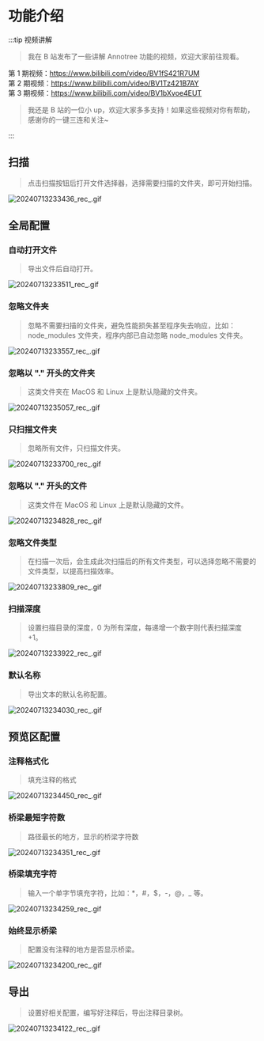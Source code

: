 # 功能介绍

:::tip 视频讲解

> 我在 B 站发布了一些讲解 Annotree 功能的视频，欢迎大家前往观看。

第 1 期视频：https://www.bilibili.com/video/BV1fS421R7UM  
第 2 期视频：https://www.bilibili.com/video/BV1Tz421B7AY  
第 3 期视频：https://www.bilibili.com/video/BV1bXvoe4EUT

> 我还是 B 站的一位小 up，欢迎大家多多支持！如果这些视频对你有帮助，感谢你的一键三连和关注~

:::

## 扫描

> 点击扫描按钮后打开文件选择器，选择需要扫描的文件夹，即可开始扫描。

![20240713233436_rec_.gif](public/1.gif)

## 全局配置

### 自动打开文件

> 导出文件后自动打开。

![20240713233511_rec_.gif](public/2.gif)

### 忽略文件夹

> 忽略不需要扫描的文件夹，避免性能损失甚至程序失去响应，比如：node_modules 文件夹，程序内部已自动忽略 node_modules 文件夹。

![20240713233557_rec_.gif](public/3.gif)

### 忽略以 "." 开头的文件夹

> 这类文件夹在 MacOS 和 Linux 上是默认隐藏的文件夹。

![20240713235057_rec_.gif](public/4.gif)

### 只扫描文件夹

> 忽略所有文件，只扫描文件夹。

![20240713233700_rec_.gif](public/6.gif)

### 忽略以 "." 开头的文件

> 这类文件在 MacOS 和 Linux 上是默认隐藏的文件。

![20240713234828_rec_.gif](public/7.gif)

### 忽略文件类型

> 在扫描一次后，会生成此次扫描后的所有文件类型，可以选择忽略不需要的文件类型，以提高扫描效率。

![20240713233809_rec_.gif](public/8.gif)

### 扫描深度

> 设置扫描目录的深度，0 为所有深度，每递增一个数字则代表扫描深度 +1。

![20240713233922_rec_.gif](public/9.gif)

### 默认名称

> 导出文本的默认名称配置。

![20240713234030_rec_.gif](public/10.gif)

## 预览区配置

### 注释格式化

> 填充注释的格式

![20240713234450_rec_.gif](public/11.gif)

### 桥梁最短字符数

> 路径最长的地方，显示的桥梁字符数

![20240713234351_rec_.gif](public/12.gif)

### 桥梁填充字符

> 输入一个单字节填充字符，比如：\*，\#，\$，\-，\@，\_ 等。

![20240713234259_rec_.gif](public/13.gif)

### 始终显示桥梁

> 配置没有注释的地方是否显示桥梁。

![20240713234200_rec_.gif](public/14.gif)

## 导出

> 设置好相关配置，编写好注释后，导出注释目录树。

![20240713234122_rec_.gif](public/15.gif)
